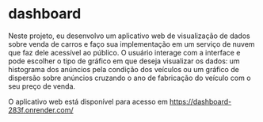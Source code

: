 # dashboard
Neste projeto, eu desenvolvo um aplicativo web de visualização de dados sobre venda de carros e faço sua implementação em um serviço de nuvem que faz dele acessível ao público.
O usuário interage com a interface e pode escolher o tipo de gráfico em que deseja visualizar os dados: um histograma dos anúncios pela condição dos veículos ou um gráfico de dispersão sobre anúncios cruzando o ano de fabricação do veículo com o seu preço de venda.

O aplicativo web está disponível para acesso em https://dashboard-283f.onrender.com/
